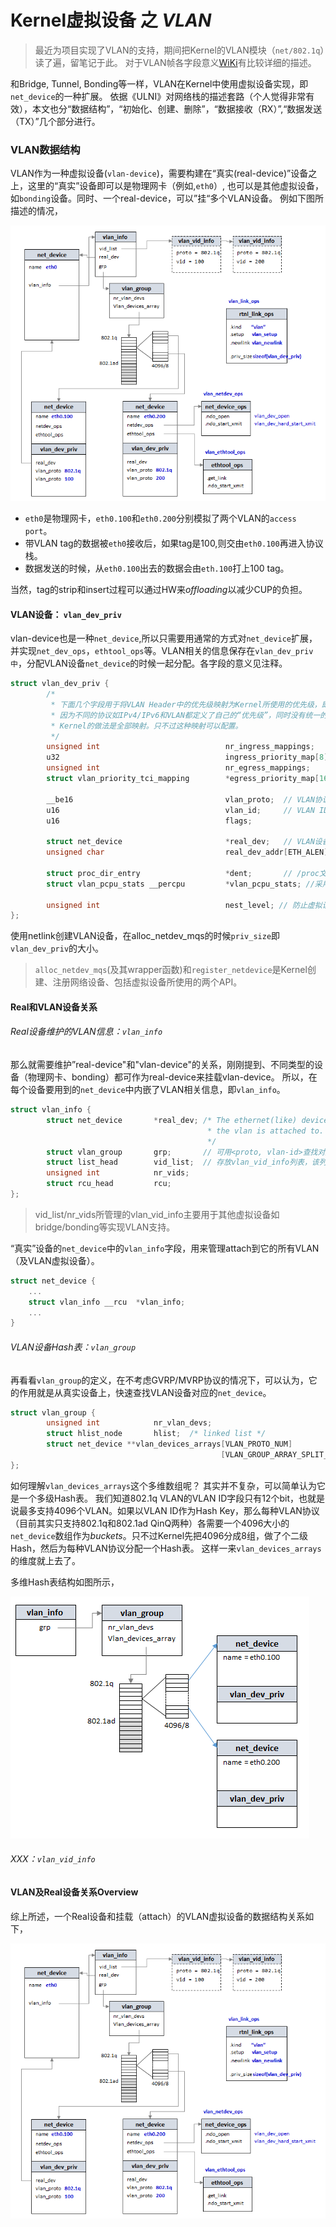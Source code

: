 # Kernel虚拟设备 之 *VLAN*

> 最近为项目实现了VLAN的支持，期间把Kernel的VLAN模块（`net/802.1q`）读了遍，留笔记于此。 
> 对于VLAN帧各字段意义[WiKi](https://en.wikipedia.org/wiki/IEEE_802.1Q)有比较详细的描述。

和Bridge, Tunnel, Bonding等一样，VLAN在Kernel中使用虚拟设备实现，即`net_device`的一种扩展。
依据《ULNI》对网络栈的描述套路（个人觉得非常有效），本文也分“数据结构”，“初始化、创建、删除”，“数据接收（RX）”,“数据发送（TX）”几个部分进行。

### VLAN数据结构

VLAN作为一种虚拟设备(`vlan-device`)，需要构建在“真实(real-device)”设备之上，这里的“真实”设备即可以是物理网卡（例如,`eth0`）,
也可以是其他虚拟设备，如`bonding`设备。同时、一个real-device，可以”挂“多个VLAN设备。 例如下图所描述的情况，

![real-device](images/vlan-real-devices.png)

* `eth0`是物理网卡，`eth0.100`和`eth0.200`分别模拟了两个VLAN的`access port`。
* 带VLAN tag的数据被`eth0`接收后，如果tag是100,则交由`eth0.100`再进入协议栈。
* 数据发送的时候，从`eth0.100`出去的数据会由`eth.100`打上100 tag。

当然，tag的strip和insert过程可以通过HW来*offloading*以减少CUP的负担。

#### VLAN设备： `vlan_dev_priv`

vlan-device也是一种`net_device`,所以只需要用通常的方式对`net_device`扩展，并实现`net_dev_ops`，`ethtool_ops`等。VLAN相关的信息保存在`vlan_dev_priv中`，分配VLAN设备`net_device`的时候一起分配。各字段的意义见注释。

``` C
struct vlan_dev_priv {
        /*
         * 下面几个字段用于将VLAN Header中的优先级映射为Kernel所使用的优先级，即skb->priority。
         * 因为不同的协议如IPv4/IPv6和VLAN都定义了自己的“优先级”，同时没有统一的处理方式。
         * Kernel的做法是全部映射。只不过这种映射可以配置。
         */
        unsigned int                            nr_ingress_mappings;
        u32                                     ingress_priority_map[8];                                                                                                                                                                
        unsigned int                            nr_egress_mappings;
        struct vlan_priority_tci_mapping        *egress_priority_map[16];

        __be16                                  vlan_proto;  // VLAN协议ETH_P_802.1Q等
        u16                                     vlan_id;     // VLAN ID
        u16                                     flags;

        struct net_device                       *real_dev;   // VLAN设备依附的“真实设备”
        unsigned char                           real_dev_addr[ETH_ALEN]; // 真实设备Link地址

        struct proc_dir_entry                   *dent;       // /proc文件目录节点
        struct vlan_pcpu_stats __percpu         *vlan_pcpu_stats; //采用per-CPU的统计（避免并发竞争）

        unsigned int                            nest_level; // 防止虚拟设备嵌套过多
};
```

使用netlink创建VLAN设备，在alloc_netdev_mqs的时候`priv_size`即`vlan_dev_priv`的大小。

> `alloc_netdev_mqs`(及其wrapper函数)和`register_netdevice`是Kernel创建、注册网络设备、包括虚拟设备所使用的两个API。

#### Real和VLAN设备关系

###### Real设备维护的VLAN信息：`vlan_info`

那么就需要维护”real-device"和"vlan-device"的关系，刚刚提到、不同类型的设备（物理网卡、bonding）都可作为real-device来挂载vlan-device。
所以，在每个设备要用到的`net_device`中内嵌了VLAN相关信息，即`vlan_info`。

``` C
struct vlan_info {                                                                                                                                                                                                                      
        struct net_device       *real_dev; /* The ethernet(like) device
                                            * the vlan is attached to.
                                            */
        struct vlan_group       grp;       // 可用<proto, vlan-id>查找对应VLAN设备的net_device结构。
        struct list_head        vid_list;  // 存放vlan_vid_info列表，该列表用于其他虚拟设备如bridge/bonding实现VLAN。
        unsigned int            nr_vids;
        struct rcu_head         rcu;
};      
```

> vid_list/nr_vids所管理的vlan_vid_info主要用于其他虚拟设备如bridge/bonding等实现VLAN支持。

“真实”设备的`net_device`中的`vlan_info`字段，用来管理attach到它的所有VLAN（及VLAN虚拟设备）。

``` C
struct net_device {
    ...
    struct vlan_info __rcu  *vlan_info;
    ...
}
```
###### VLAN设备Hash表：`vlan_group`

再看看`vlan_group`的定义，在不考虑GVRP/MVRP协议的情况下，可以认为，它的作用就是从真实设备上，快速查找VLAN设备对应的`net_device`。

``` C
struct vlan_group {     
        unsigned int            nr_vlan_devs;
        struct hlist_node       hlist;  /* linked list */
        struct net_device **vlan_devices_arrays[VLAN_PROTO_NUM]
                                               [VLAN_GROUP_ARRAY_SPLIT_PARTS];
};

```

如何理解`vlan_devices_arrays`这个多维数组呢？ 其实并不复杂，可以简单认为它是一个多级Hash表。 我们知道802.1q VLAN的VLAN ID字段只有12个bit，也就是说最多支持4096个VLAN。如果以VLAN ID作为Hash Key，那么每种VLAN协议（目前其实只支持802.1q和802.1ad QinQ两种）各需要一个4096大小的`net_device`数组作为*buckets*。只不过Kernel先把4096分成8组，做了个二级Hash，然后为每种VLAN协议分配一个Hash表。 这样一来`vlan_devices_arrays`的维度就上去了。

多维Hash表结构如图所示，

![vlan_devices_arrays](images/vlan_devices_array.png)

###### XXX：`vlan_vid_info`

#### VLAN及Real设备关系Overview

综上所述，一个Real设备和挂载（attach）的VLAN虚拟设备的数据结构关系如下，

![real-vlan-devices](images/vlan-real-devices.png)
